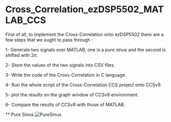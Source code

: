 # Cross_Correlation_ezDSP5502_MATLAB_CCS


First of all, to implement the Cross-Correlation onto ezDSP5502 there are a few steps that we ought to pass through : 

1- Generate two signals over MATLAB, one is a pure sinus and the second is shifted with 2π.

2- Store the values of the two signals into CSV files.

3- Write the code of the Cross-Correlation in C language.

4- Run the whole script of the Cross-Correlation CCS project onto CCSv9.

5- plot the results on the graph window of CCSv9 environment.

6- Compare the results of CCSv9 with those of MATLAB.

** Pure Sinus 
![PureSinus](https://user-images.githubusercontent.com/43390471/58427950-a4339280-8090-11e9-92ab-f0ddc79dcd6b.png)

